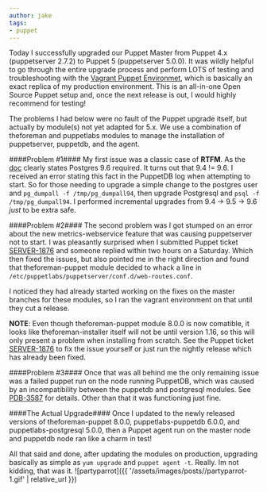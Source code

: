 ```yaml
---
author: jake
tags:
- puppet
---
```


Today I successfully upgraded our Puppet Master from Puppet 4.x (puppetserver 2.7.2) to Puppet 5 (puppetserver 5.0.0). It was wildly helpful to go through the entire upgrade process and perform LOTS of testing and troubleshooting with the [Vagrant Puppet Environmet](https://github.com/genebean/vagrant-puppet-environment), which is basically an exact replica of my production environment. This is an all-in-one Open Source Puppet setup and, once the next release is out, I would highly recommend for testing!

The problems I had below were no fault of the Puppet upgrade itself, but actually by module(s) not yet adapted for 5.x. We use a combination of theforeman and puppetlabs modules to manage the installation of puppetserver, puppetdb, and the agent.

####Problem #1####
My first issue was a classic case of **RTFM**. As the [doc](https://docs.puppet.com/puppetdb/5.0/) clearly states Postgres 9.6 required. It turns out that 9.4 != 9.6. I received an error stating this fact in the PuppetDB log when attempting to start. So for those needing to upgrade a simple change to the postgres user and `pg_dumpall -f /tmp/pg_dumpall94`, then upgrade Postgresql and `psql -f /tmp/pg_dumpall94`. I performed incremental upgrades from 9.4 -> 9.5 -> 9.6 _just_ to be extra safe.

####Problem #2####
The second problem was I got stumped on an error about the new metrics-webservice feature that was causing puppetserver not to start. I was pleasantly surprised when I submitted Puppet ticket [SERVER-1876](https://tickets.puppetlabs.com/browse/SERVER-1876) and someone replied within two hours on a Saturday. Which then fixed the issues, but also pointed me in the right direction and found that theforeman-puppet module decided to whack a line in `/etc/puppetlabs/puppetserver/conf.d/web-routes.conf`.

I noticed they had already started working on the fixes on the master branches for these modules, so I ran the vagrant environment on that until they cut a release.

**NOTE**: Even though theforeman-puppet module 8.0.0 is now comatible, it looks like theforeman-installer itself will not be until version 1.16, so this will only present a problem when installing from scratch. See the Puppet ticket [SERVER-1876](https://tickets.puppetlabs.com/browse/SERVER-1876) to fix the issue yourself or just run the nightly release which has already been fixed.

####Problem #3####
Once that was all behind me the only remaining issue was a failed puppet run on the node running PuppetDB, which was caused by an incompatibility between the puppetdb and postgresql modules. See [PDB-3587](https://tickets.puppetlabs.com/browse/PDB-3587) for details. Other than that it was functioning just fine.

####The Actual Upgrade####
Once I updated to the newly released versions of theforeman-puppet 8.0.0, puppetlabs-puppetdb 6.0.0, and puppetlabs-postgresql 5.0.0, then a Puppet agent run on the master node and puppetdb node ran like a charm in test!

All that said and done, after updating the modules on production, upgrading basically as simple as `yum upgrade` and `puppet agent -t`. Really. Im not kidding, that was it.
![partyparrot]({{ '/assets/images/posts//partyparrot-1.gif'  | relative_url }})
